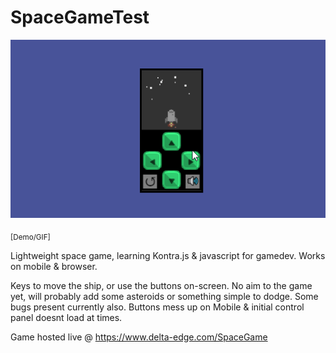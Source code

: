 # SpaceGameTest

![IMGDEMO](/screenshots/spacegame_2.gif)

<sub>[Demo/GIF]</sub>

Lightweight space game, learning Kontra.js & javascript for gamedev.
Works on mobile & browser.

Keys to move the ship, or use the buttons on-screen.
No aim to the game yet, will probably add some asteroids or something simple to dodge.
Some bugs present currently also. Buttons mess up on Mobile & initial control panel doesnt load at times. 

Game hosted live @ https://www.delta-edge.com/SpaceGame
